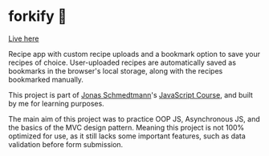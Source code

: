 # forkify 🍴

[Live here](https://forkify-tsm13.netlify.app/)

Recipe app with custom recipe uploads and a bookmark option to save your recipes of choice. User-uploaded recipes are automatically saved as bookmarks in the browser's local storage, along with the recipes bookmarked manually.

This project is part of [Jonas Schmedtmann](https://github.com/jonasschmedtmann)'s [JavaScript Course](https://www.udemy.com/course/the-complete-javascript-course/), and built by me for learning purposes.

The main aim of this project was to practice OOP JS, Asynchronous JS, and the basics of the MVC design pattern. Meaning this project is not 100% optimized for use, as it still lacks some important features, such as data validation before form submission.
